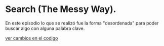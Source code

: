 
# Search (The Messy Way).

En este episodio lo que se realizó fue la forma "desordenada" para poder buscar algo con alguna palabra clave.

[ver cambios en el codigo](https://github.com/wilberthRA/Proyecto-1-Software-Libre/commit/07462d835b970b9343a554e7b64f1b974b2a8a73)
